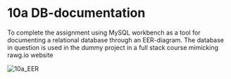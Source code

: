 # 10a DB-documentation

To complete the assignment using MySQL workbench as a tool for documenting a relational database through an EER-diagram.
The database in question is used in the dummy project in a full stack course mimicking rawg.io website

![10a_EER](https://github.com/user-attachments/assets/73d3206b-6f7e-4930-80b1-77990df3fe14)
